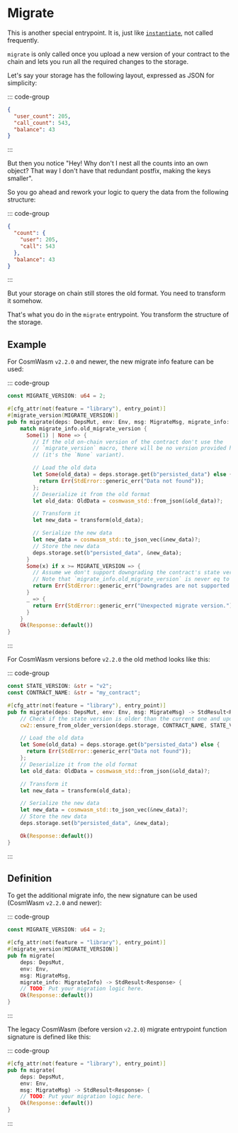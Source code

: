 <ChapterLabel label="core"></ChapterLabel>

# Migrate

This is another special entrypoint. It is, just like [`instantiate`](./instantiate), not called frequently.

`migrate` is only called once you upload a new version of your contract to the chain
 and lets you run all the required changes to the storage.

Let's say your storage has the following layout, expressed as JSON for simplicity:

::: code-group

```JSON [structure.json]
{
  "user_count": 205,
  "call_count": 543,
  "balance": 43
}
```

:::


But then you notice "Hey! Why don't I nest all the counts into an own object? That way I don't have
that redundant postfix, making the keys smaller".

So you go ahead and rework your logic to query the data from the following structure:

::: code-group

```JSON [structure.json]
{
  "count": {
    "user": 205,
    "call": 543
  },
  "balance": 43
}
```

:::

But your storage on chain still stores the old format. You need to transform it somehow.

That's what you do in the `migrate` entrypoint. You transform the structure of the storage.

## Example

For CosmWasm `v2.2.0` and newer, the new migrate info feature can be used:

::: code-group

```Rust [contract.rs]
const MIGRATE_VERSION: u64 = 2;

#[cfg_attr(not(feature = "library"), entry_point)]
#[migrate_version(MIGRATE_VERSION)]
pub fn migrate(deps: DepsMut, env: Env, msg: MigrateMsg, migrate_info: MigrateInfo) -> StdResult<Response> {
    match migrate_info.old_migrate_version {
      Some(1) | None => {
        // If the old on-chain version of the contract don't use the
        // `migrate_version` macro, there will be no version provided here
        // (it's the `None` variant).

        // Load the old data
        let Some(old_data) = deps.storage.get(b"persisted_data") else {
          return Err(StdError::generic_err("Data not found"));
        };
        // Deserialize it from the old format
        let old_data: OldData = cosmwasm_std::from_json(&old_data)?;

        // Transform it
        let new_data = transform(old_data);

        // Serialize the new data
        let new_data = cosmwasm_std::to_json_vec(&new_data)?;
        // Store the new data
        deps.storage.set(b"persisted_data", &new_data);
      }
      Some(x) if x >= MIGRATE_VERSION => {
        // Assume we don't support downgrading the contract's state version
        // Note that `migrate_info.old_migrate_version` is never eq to `MIGRATE_VERSION`.
        return Err(StdError::generic_err("Downgrades are not supported for this contract."));
      }
      _ => {
        return Err(StdError::generic_err("Unexpected migrate version."));
      }
    }
    Ok(Response::default())
}
```

:::

For CosmWasm versions before `v2.2.0` the old method looks like this:

::: code-group

```Rust [contract.rs]
const STATE_VERSION: &str = "v2";
const CONTRACT_NAME: &str = "my_contract";

#[cfg_attr(not(feature = "library"), entry_point)]
pub fn migrate(deps: DepsMut, env: Env, msg: MigrateMsg) -> StdResult<Response> {
    // Check if the state version is older than the current one and update it
    cw2::ensure_from_older_version(deps.storage, CONTRACT_NAME, STATE_VERSION)?;

    // Load the old data
    let Some(old_data) = deps.storage.get(b"persisted_data") else {
      return Err(StdError::generic_err("Data not found"));
    };
    // Deserialize it from the old format
    let old_data: OldData = cosmwasm_std::from_json(&old_data)?;

    // Transform it
    let new_data = transform(old_data);

    // Serialize the new data
    let new_data = cosmwasm_std::to_json_vec(&new_data)?;
    // Store the new data
    deps.storage.set(b"persisted_data", &new_data);

    Ok(Response::default())
}
```

:::

## Definition

To get the additional migrate info, the new signature can be used (CosmWasm `v2.2.0` and newer):

::: code-group

```Rust [contract.rs]
const MIGRATE_VERSION: u64 = 2;

#[cfg_attr(not(feature = "library"), entry_point)]
#[migrate_version(MIGRATE_VERSION)]
pub fn migrate(
    deps: DepsMut,
    env: Env,
    msg: MigrateMsg,
    migrate_info: MigrateInfo) -> StdResult<Response> {
    // TODO: Put your migration logic here.
    Ok(Response::default())
}
```

:::

The legacy CosmWasm (before version `v2.2.0`) migrate entrypoint function signature is defined like this:

::: code-group

```Rust [contract.rs]
#[cfg_attr(not(feature = "library"), entry_point)]
pub fn migrate(
    deps: DepsMut,
    env: Env,
    msg: MigrateMsg) -> StdResult<Response> {
    // TODO: Put your migration logic here.
    Ok(Response::default())
}
```

:::
